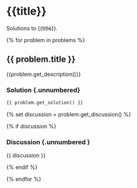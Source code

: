 # {{title}}

Solutions to {{title}}.

{% for problem in problems %}
## {{ problem.title }}

{{problem.get_description()}}

### Solution {.unnumbered}

```python
{{ problem.get_solution() }}
```

{% set discussion = problem.get_discussion() %}

{% if discussion %}

### Discussion {.unnumbered }

{{ discussion }}

{% endif %}

{% endfor %}
